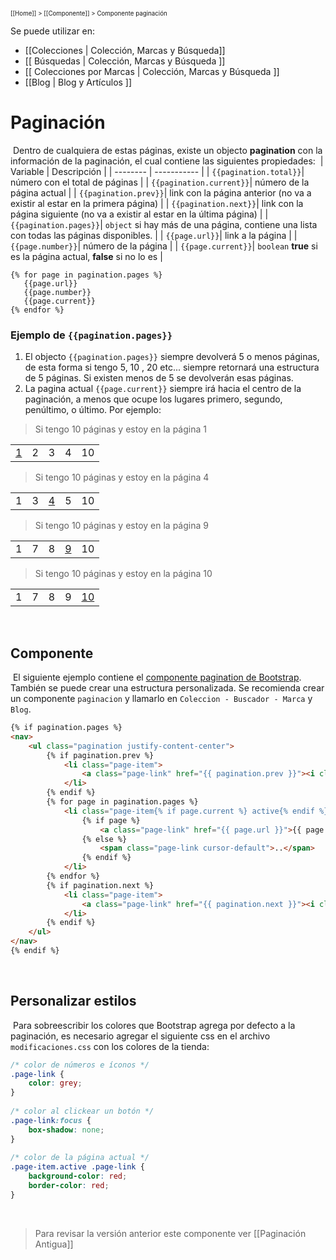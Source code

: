 <sub><sup>[[Home]] > [[Componente]] > Componente paginación </sup></sub>

Se puede utilizar en:
* [[Colecciones | Colección, Marcas y Búsqueda]]
* [[ Búsquedas | Colección, Marcas y Búsqueda ]]
* [[ Colecciones por Marcas | Colección, Marcas y Búsqueda ]]
* [[Blog | Blog y Artículos ]]
​
# Paginación
​
Dentro de cualquiera de estas páginas, existe un objecto **pagination** con la información de la paginación, el cual contiene las siguientes propiedades:
​
| Variable | Descripción |
| -------- | ----------- |
| `{{pagination.total}}`| número con el total de páginas |
| `{{pagination.current}}`| número de la página actual |
| `{{pagination.prev}}`| link con la página anterior (no va a existir al estar en la primera página) |
| `{{pagination.next}}`| link con la página siguiente (no va a existir al estar en la última página) |
| `{{pagination.pages}}`|  `object` si hay más de una página, contiene una lista con todas las páginas disponibles. | 
| `{{page.url}}`| link a la página |
| `{{page.number}}`|  número de la página | 
| `{{page.current}}`| `boolean` **true** si es la página actual, **false** si no lo es |

```django
{% for page in pagination.pages %}
   {{page.url}}
   {{page.number}}
   {{page.current}}
{% endfor %}

```

### Ejemplo de `{{pagination.pages}}`

1. El objecto `{{pagination.pages}}` siempre devolverá 5 o menos páginas, de esta forma si tengo 5, 10 , 20 etc... siempre retornará una estructura de 5 páginas. Si existen menos de 5 se devolverán esas páginas.
2. La pagina actual `{{page.current}}` siempre irá hacia el centro de la paginación, a menos que ocupe los lugares primero, segundo, penúltimo, o último. Por ejemplo: 

> Si tengo 10 páginas y estoy en la página 1
<table>
<tr><td><u>1</u></td><td>2</td><td>3</td><td>4</td><td>10</td></tr>
</table>

> Si tengo 10 páginas y estoy en la página 4
<table>
<tr><td>1</td><td>3</td><td><u>4</u></td><td>5</td><td>10</td></tr>
</table>

> Si tengo 10 páginas y estoy en la página 9
<table>
<tr><td>1</td><td>7</td><td>8</td><td><u>9</u></td><td>10</td></tr>
</table>

> Si tengo 10 páginas y estoy en la página 10
<table>
<tr><td>1</td><td>7</td><td>8</td><td>9</td><td><u>10</u></td></tr>
</table>





​
## Componente
​
El siguiente ejemplo contiene el [componente pagination de Bootstrap](https://getbootstrap.com/docs/4.5/components/pagination). También se puede crear una estructura personalizada. Se recomienda crear un componente ```paginacion``` y llamarlo en ```Coleccion - Buscador - Marca``` y ```Blog```.
​
```html
{% if pagination.pages %}
<nav>
    <ul class="pagination justify-content-center">
        {% if pagination.prev %}
            <li class="page-item">
                <a class="page-link" href="{{ pagination.prev }}"><i class="fas fa-angle-left"></i></a>
            </li>
        {% endif %}
        {% for page in pagination.pages %}
            <li class="page-item{% if page.current %} active{% endif %}">
                {% if page %}
                    <a class="page-link" href="{{ page.url }}">{{ page.number }}</a>
                {% else %}
                    <span class="page-link cursor-default">..</span>
                {% endif %}
            </li>
        {% endfor %}
        {% if pagination.next %}
            <li class="page-item">
                <a class="page-link" href="{{ pagination.next }}"><i class="fas fa-angle-right"></i></a>
            </li>
        {% endif %}
    </ul>
</nav>
{% endif %}
```
​
## Personalizar estilos
​
Para sobreescribir los colores que Bootstrap agrega por defecto a la paginación, es necesario agregar el siguiente css en el archivo ```modificaciones.css``` con los colores de la tienda:
​
```css
/* color de números e íconos */
.page-link {
    color: grey;
}
​
/* color al clickear un botón */
.page-link:focus {
    box-shadow: none;
}
​
/* color de la página actual */
.page-item.active .page-link {
    background-color: red;
    border-color: red;
}
```
​
> Para revisar la versión anterior este componente ver [[Paginación Antigua]]